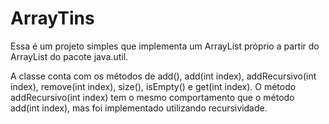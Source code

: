 # ArrayTins
Essa é um projeto simples que implementa um ArrayList próprio a partir do ArrayList do pacote java.util.

A classe conta com os métodos de add(), add(int index), addRecursivo(int index), remove(int index), size(), isEmpty() e get(int index).
O método addRecursivo(int index) tem o mesmo comportamento que o método add(int index), mas foi implementado utilizando recursividade.
